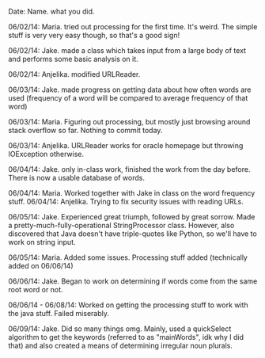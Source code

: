 Date: Name. what you did. 


06/02/14: Maria. tried out processing for the first time. It's weird. The simple stuff is very very easy though, so that's a good sign!


06/02/14: Jake. made a class which takes input from a large body of text and performs some basic analysis on it.

06/02/14: Anjelika. modified URLReader.

06/03/14: Jake. made progress on getting data about how often words are used (frequency of a word will be compared to average frequency of that word)

06/03/14: Maria. Figuring out processing, but mostly just browsing around stack overflow so far. Nothing to commit today.

06/03/14: Anjelika. URLReader works for oracle homepage but throwing IOException otherwise.

06/04/14: Jake. only in-class work, finished the work from the day before. There is now a usable database of words.


06/04/14: Maria. Worked together with Jake in class on the word frequency stuff. 
06/04/14: Anjelika. Trying to fix security issues with reading URLs.

06/05/14: Jake. Experienced great triumph, followed by great sorrow. Made a pretty-much-fully-operational StringProcessor class. However, also discovered that Java doesn't have triple-quotes like Python, so we'll have to work on string input.

06/05/14: Maria. Added some issues. Processing stuff added (technically added on 06/06/14)

06/06/14: Jake. Began to work on determining if words come from the same root word or not.

06/06/14 - 06/08/14: Worked on getting the processing stuff to work with the java stuff. Failed miserably.

06/09/14: Jake. Did so many things omg. Mainly, used a quickSelect algorithm to get the keywords (referred to as "mainWords", idk why I did that) and also created a means of determining irregular noun plurals.

